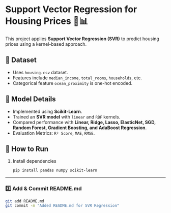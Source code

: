 # Support Vector Regression for Housing Prices 🏡📊  

This project applies **Support Vector Regression (SVR)** to predict housing prices using a kernel-based approach.  

## 📂 Dataset  
- Uses `housing.csv` dataset.  
- Features include `median_income`, `total_rooms`, `households`, etc.  
- Categorical feature `ocean_proximity` is one-hot encoded.  

## 🔧 Model Details  
- Implemented using **Scikit-Learn**.  
- Trained an **SVR model** with `linear` and `RBF` kernels.  
- Compared performance with **Linear, Ridge, Lasso, ElasticNet, SGD, Random Forest, Gradient Boosting, and AdaBoost Regression**.  
- Evaluation Metrics: `R² Score`, `MAE`, `RMSE`.  

## 🚀 How to Run  
1. Install dependencies  
   ```bash
   pip install pandas numpy scikit-learn

---

### **3️⃣ Add & Commit README.md**  
```bash
git add README.md
git commit -m "Added README.md for SVR Regression"
